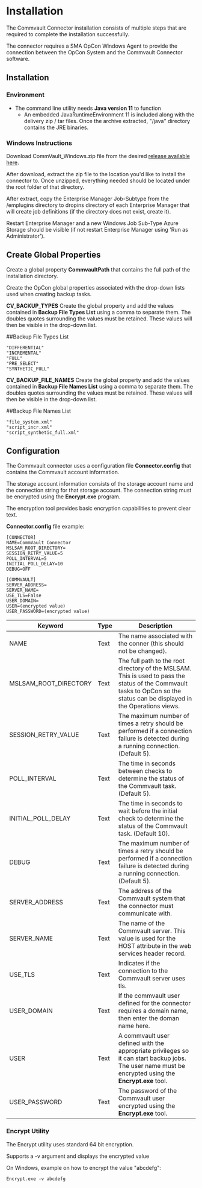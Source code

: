 # Installation

The Commvault Connector installation consists of multiple steps that are required to complete the installation successfully. 

The connector requires a SMA OpCon Windows Agent to provide the connection between the OpCon System and the Commvault Connector software. 

## Installation

### Environment

- The command line utility needs **Java version 11** to function
  - An embedded JavaRuntimeEnvironment 11 is included along with the delivery zip / tar files. Once the archive extracted, "/java" directory contains the JRE binaries.

### Windows Instructions
Download CommVault_Windows.zip file from the desired [release available here](https://github.com/SMATechnologies/commvault-java/releases).

After download, extract the zip file to the location you'd like to install the connector to. Once unzipped, everything needed should be located under the root folder of that directory.

After extract, copy the Enterprise Manager Job-Subtype from the /emplugins directory to dropins directory of each Enterprise Manager that will create job
definitions (if the directory does not exist, create it).

Restart Enterprise Manager and a new Windows Job Sub-Type Azure Storage should be visible (if not restart Enterprise Manager using 'Run as Administrator'). 

## Create Global Properties

Create a global property **CommvaultPath** that contains the full path of the installation directory.

Create the OpCon global properties associated with the drop-down lists used when creating backup tasks.

**CV_BACKUP_TYPES** Create the global property and add the values contained in **Backup File Types List** using a comma to separate them. The doubles quotes surrounding the values must be retained. These values will then be visible in the drop-down list.

##Backup File Types List
```
"DIFFERENTIAL"
"INCREMENTAL"
"FULL"
"PRE_SELECT"
"SYNTHETIC_FULL"
```

**CV_BACKUP_FILE_NAMES** Create the global property and add the values contained in **Backup File Names List** using a comma to separate them. The doubles quotes surrounding the values must be retained. These values will then be visible in the drop-down list.

##Backup File Names List
```
"file_system.xml"
"script_incr.xml"
"script_synthetic_full.xml"
```

## Configuration
The Commvault connector uses a configuration file **Connector.config** that contains the Commvault account information.

The storage account information consists of the storage account name and the connection string for that storage account.
The connection string must be encrypted using the **Encrypt.exe** program.

The encryption tool provides basic encryption capabilities to prevent clear text.

**Connector.config** file example:
```
[CONNECTOR]
NAME=CommVault Connector
MSLSAM_ROOT_DIRECTORY=
SESSION_RETRY_VALUE=5
POLL_INTERVAL=5
INITIAL_POLL_DELAY=10
DEBUG=OFF

[COMMVAULT]
SERVER_ADDRESS=
SERVER_NAME=
USE_TLS=False
USER_DOMAIN=
USER=(encrypted value)
USER_PASSWORD=(encrypted value)

```

Keyword                | Type | Description
---------------------- | ---- | -----------
NAME                   | Text | The name associated with the conner (this should not be changed).
MSLSAM_ROOT_DIRECTORY  | Text | The full path to the root directory of the MSLSAM. This is used to pass the status of the Commvault tasks to OpCon so the status can be displayed in the Operations views.
SESSION_RETRY_VALUE    | Text | The maximum number of times a retry should be performed if a connection failure is detected during a running connection. (Default 5).
POLL_INTERVAL          | Text | The time in seconds between checks to determine the status of the Commvault task. (Default 5).
INITIAL_POLL_DELAY     | Text | The time in seconds to wait before the initial check to determine the status of the Commvault task. (Default 10).
DEBUG                  | Text | The maximum number of times a retry should be performed if a connection failure is detected during a running connection. (Default 5).
SERVER_ADDRESS         | Text | The address of the Commvault system that the connector must communicate with. 
SERVER_NAME            | Text | The name of the Commvault server. This value is used for the HOST attribute in the web services header record.
USE_TLS                | Text | Indicates if the connection to the Commvault server uses tls.
USER_DOMAIN            | Text | If the commvault user defined for the connector requires a domain name, then enter the doman name here.
USER                   | Text | A commvault user defined with the appropriate privileges so it can start backup jobs. The user name must be encrypted using the **Encrypt.exe** tool.
USER_PASSWORD          | Text | The password of the Commvault user encrypted using the **Encrypt.exe** tool.

### Encrypt Utility
The Encrypt utility uses standard 64 bit encryption.

Supports a -v argument and displays the encrypted value

On Windows, example on how to encrypt the value "abcdefg":
```
Encrypt.exe -v abcdefg
```
